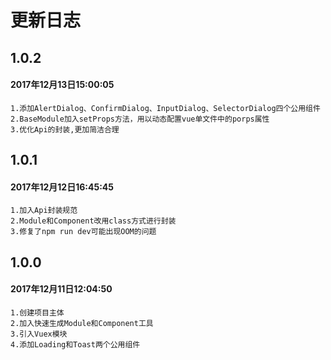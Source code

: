 # 更新日志
## 1.0.2
#### 2017年12月13日15:00:05
````
1.添加AlertDialog、ConfirmDialog、InputDialog、SelectorDialog四个公用组件
2.BaseModule加入setProps方法，用以动态配置vue单文件中的porps属性
3.优化Api的封装,更加简洁合理
````
## 1.0.1
#### 2017年12月12日16:45:45
````
1.加入Api封装规范
2.Module和Component改用class方式进行封装
3.修复了npm run dev可能出现OOM的问题
````
## 1.0.0
#### 2017年12月11日12:04:50
````
1.创建项目主体
2.加入快速生成Module和Component工具
3.引入Vuex模块
4.添加Loading和Toast两个公用组件
````
